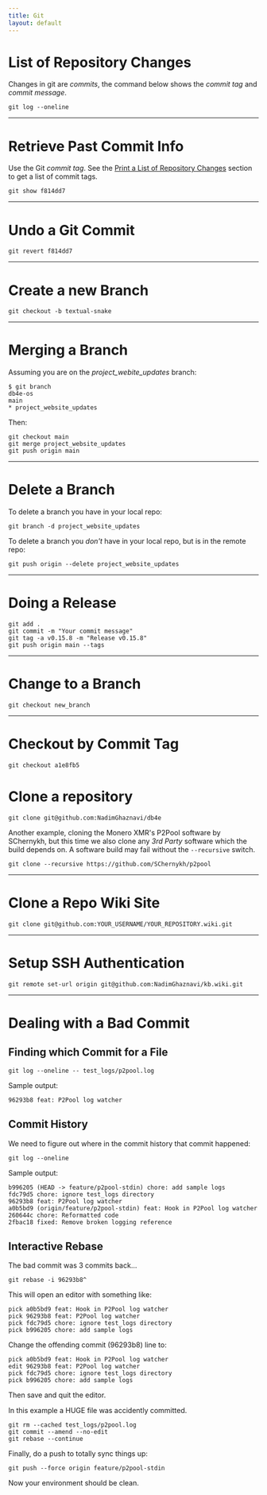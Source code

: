 ```yaml
---
title: Git
layout: default
---
```


# List of Repository Changes

Changes in git are *commits*, the command below shows the *commit tag* and *commit message*.

```
git log --oneline
```

---

# Retrieve Past Commit Info

Use the Git *commit tag*. See the [Print a List of Repository Changes](#print-a-list-of-repository-commits) section to get a list of commit tags.

```
git show f814dd7
```

---

# Undo a Git Commit

```
git revert f814dd7
```

---

# Create a new Branch

```
git checkout -b textual-snake
```
---

# Merging a Branch 

Assuming you are on the *project_webite_updates* branch:

```
$ git branch
db4e-os
main
* project_website_updates
```

Then:

```
git checkout main
git merge project_website_updates
git push origin main
```

---

# Delete a Branch

To delete a branch you have in your local repo:

```
git branch -d project_website_updates
```

To delete a branch you *don't* have in your local repo, but is in the remote repo:

```
git push origin --delete project_website_updates
```

---

# Doing a Release

```
git add .
git commit -m "Your commit message"
git tag -a v0.15.8 -m "Release v0.15.8"
git push origin main --tags
```

---

# Change to a Branch

```
git checkout new_branch
```

---

# Checkout by Commit Tag

```
git checkout a1e8fb5
```

# Clone a repository

```
git clone git@github.com:NadimGhaznavi/db4e
```

Another example, cloning the Monero XMR's P2Pool software by SChernykh, but this time we also
clone any *3rd Party* software which the build depends on. A software build may fail without the `--recursive` switch.

```
git clone --recursive https://github.com/SChernykh/p2pool
```

---

# Clone a Repo Wiki Site

```
git clone git@github.com:YOUR_USERNAME/YOUR_REPOSITORY.wiki.git
```

---

# Setup SSH Authentication 

```
git remote set-url origin git@github.com:NadimGhaznavi/kb.wiki.git
```

---

# Dealing with a Bad Commit

## Finding which Commit for a File

```
git log --oneline -- test_logs/p2pool.log
```

Sample output:

```
96293b8 feat: P2Pool log watcher
```

## Commit History

We need to figure out where in the commit history that commit happened:

```
git log --oneline
```

Sample output:

```
b996205 (HEAD -> feature/p2pool-stdin) chore: add sample logs
fdc79d5 chore: ignore test_logs directory
96293b8 feat: P2Pool log watcher
a0b5bd9 (origin/feature/p2pool-stdin) feat: Hook in P2Pool log watcher
260644c chore: Reformatted code
2fbac18 fixed: Remove broken logging reference
```

## Interactive Rebase

The bad commit was 3 commits back...

```
git rebase -i 96293b8^
```

This will open an editor with something like:

```
pick a0b5bd9 feat: Hook in P2Pool log watcher
pick 96293b8 feat: P2Pool log watcher
pick fdc79d5 chore: ignore test_logs directory
pick b996205 chore: add sample logs
```

Change the offending commit (96293b8) line to:

```
pick a0b5bd9 feat: Hook in P2Pool log watcher
edit 96293b8 feat: P2Pool log watcher
pick fdc79d5 chore: ignore test_logs directory
pick b996205 chore: add sample logs
```

Then save and quit the editor.

In this example a HUGE file was accidently committed.

```
git rm --cached test_logs/p2pool.log
git commit --amend --no-edit
git rebase --continue
```

Finally, do a push to totally sync things up:

```
git push --force origin feature/p2pool-stdin
```

Now your environment should be clean.




